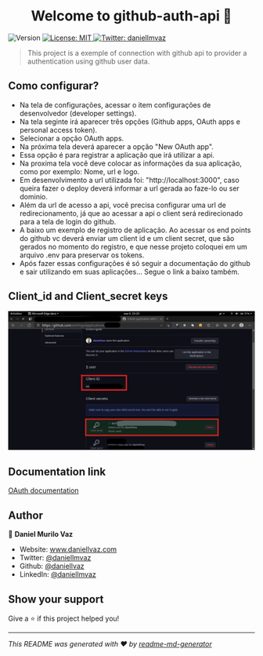 <h1 align="center">Welcome to github-auth-api 👋</h1>
<p>
  <img alt="Version" src="https://img.shields.io/badge/version-1.0.0-blue.svg?cacheSeconds=2592000" />
  <a href="#" target="_blank">
    <img alt="License: MIT" src="https://img.shields.io/badge/License-MIT-yellow.svg" />
  </a>
  <a href="https://twitter.com/daniellmvaz" target="_blank">
    <img alt="Twitter: daniellmvaz" src="https://img.shields.io/twitter/follow/daniellmvaz.svg?style=social" />
  </a>
</p>

> This project is a exemple of connection with github api to provider a authentication using github user data.

## Como configurar?

* Na tela de configurações, acessar o item configurações de desenvolvedor (developer settings).
* Na tela seginte irá aparecer três opções (Github apps, OAuth apps e personal access token).
* Selecionar a opção OAuth apps.
* Na próxima tela deverá aparecer a opção "New OAuth app".
* Essa opção é para registrar a aplicação que irá utilizar a api.
* Na proxima tela você deve colocar as informações da sua aplicação,
  como por exemplo: Nome, url e logo.
* Em desenvolvimento a url utilizada foi: "http://localhost:3000", caso queira fazer o deploy
  deverá informar a url gerada ao faze-lo ou ser dominio.
* Além da url de acesso a api, você precisa configurar uma url de redirecionamento, já que ao acessar a api
  o client será redirecionado para a tela de login do github.
* A baixo um exemplo de registro de aplicação. Ao acessar os end points do github vc deverá enviar um client id e um 
  client secret, que são gerados no momento do registro, e que nesse projeto coloquei em um arquivo .env para preservar
  os tokens.
* Após fazer essas configurações é só seguir a documentação do github e sair utilizando em suas aplicações... Segue o link 
  a baixo também.
  
## Client_id and Client_secret keys
  
<img alt="client_id" src="https://github.com/daniellvaz/github-auth-api/blob/master/clientid.png" />

## Documentation link

<a href="https://docs.github.com/en/developers/apps/authorizing-oauth-apps" target="_blank">OAuth documentation</a>


## Author

👤 **Daniel Murilo Vaz**

* Website: www.daniellvaz.com
* Twitter: [@daniellmvaz](https://twitter.com/daniellmvaz)
* Github: [@daniellvaz](https://github.com/daniellvaz)
* LinkedIn: [@daniellmvaz](https://linkedin.com/in/daniellmvaz)

## Show your support

Give a ⭐️ if this project helped you!

***
_This README was generated with ❤️ by [readme-md-generator](https://github.com/kefranabg/readme-md-generator)_
